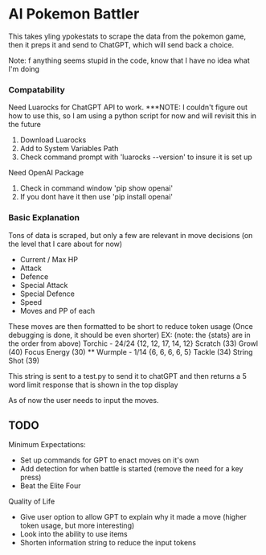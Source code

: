 # AI Pokemon Battler
This takes yling ypokestats to scrape the data from the pokemon game, then it preps it and send to ChatGPT, which will send back a choice.

Note: f anything seems stupid in the code, know that I have no idea what I'm doing

### Compatability
Need Luarocks for ChatGPT API to work. ***NOTE: I couldn't figure out how to use this, so I am using a python script for now and will revisit this in the future
1. Download Luarocks
2. Add to System Variables Path
3. Check command prompt with 'luarocks --version' to insure it is set up

Need OpenAI Package
1. Check in command window 'pip show openai'
2. If you dont have it then use 'pip install openai'


### Basic Explanation
Tons of data is scraped, but only a few are relevant in move decisions (on the level that I care about for now)
* Current / Max HP
* Attack
* Defence
* Special Attack
* Special Defence
* Speed
* Moves and PP of each

These moves are then formatted to be short to reduce token usage (Once debugging is done, it should be even shorter)
EX: (note: the {stats} are in the order from above)
  Torchic - 24/24 {12, 12, 17, 14, 12} Scratch (33) Growl (40) Focus Energy (30) ** Wurmple - 1/14 {6, 6, 6, 6, 5} Tackle (34) String Shot (39)

This string is sent to a test.py to send it to chatGPT and then returns a 5 word limit response that is shown in the top display

As of now the user needs to input the moves.

## TODO
Minimum Expectations:
* Set up commands for GPT to enact moves on it's own
* Add detection for when battle is started (remove the need for a key press)
* Beat the Elite Four
  
Quality of Life
* Give user option to allow GPT to explain why it made a move (higher token usage, but more interesting)
* Look into the ability to use items
* Shorten information string to reduce the input tokens

